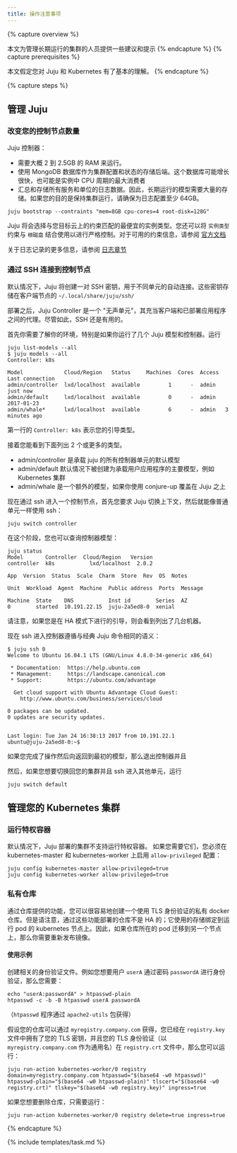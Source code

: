 ```yaml
---
title: 操作注意事项
---
```

<!--
---
title: Operational Considerations
---
-->

{% capture overview %}
<!--
This page gives recommendations and hints for people managing long lived clusters 
-->
本文为管理长期运行的集群的人员提供一些建议和提示
{% endcapture %}
{% capture prerequisites %}
<!--
This page assumes you understand the basics of Juju and Kubernetes.
-->
本文假定您对 Juju 和 Kubernetes 有了基本的理解。
{% endcapture %}

{% capture steps %}

<!--
## Managing Juju 

### Sizing your controller node
-->
## 管理 Juju

### 改变您的控制节点数量

<!--
The Juju Controller: 

* requires about 2 to 2.5GB RAM to operate. 
* uses a MongoDB database as a storage backend for the configuration and state of the cluster. This database can grow significantly, and can also be the biggest consumer of CPU cycles on the instance
* aggregates and stores the log data of all services and units. Therefore, significant storage is needed for long lived models. If your intention is to keep the cluster running, make sure to provision at least 64GB for the logs. 

To bootstrap a controller with constraints run the following command: 
-->
Juju 控制器：

* 需要大概 2 到 2.5GB 的 RAM 来运行。
* 使用 MongoDB 数据库作为集群配置和状态的存储后端。这个数据库可能增长很快，也可能是实例中 CPU 周期的最大消费者
* 汇总和存储所有服务和单位的日志数据。因此，长期运行的模型需要大量的存储。如果您的目的是保持集群运行，请确保为日志配置至少 64GB。

```
juju bootstrap --contraints "mem=8GB cpu-cores=4 root-disk=128G"
```

<!--
Juju will select the cheapest instance type matching your constraints on your target cloud. You can also use the ```instance-type``` constraint in conjunction with ```root-disk``` for strict control. For more information about the constraints available, refer to the [official documentation](https://jujucharms.com/docs/stable/reference-constraints)
-->
Juju 将会选择与您目标云上的约束匹配的最便宜的实例类型。您还可以将 ```实例类型``` 约束与 ```根磁盘``` 结合使用以进行严格控制。对于可用的约束信息，请参阅 [官方文档](https://jujucharms.com/docs/stable/reference-constraints)

<!--
Additional information about logging can be found in the [logging section](/docs/getting-started-guides/ubuntu/logging)
-->
关于日志记录的更多信息，请参阅 [日志章节](/docs/getting-started-guides/ubuntu/logging)

<!--
### SSHing into the Controller Node

By default, Juju will create a pair of SSH keys that it will use to automate the connection to units. They are stored on the client node in ```~/.local/share/juju/ssh/```

After deployment, Juju Controller is a "silent unit" that acts as a proxy between the client and the deployed applications. Nevertheless it can be useful to SSH into it. 

First you need to understand your environment, especially if you run several Juju models and controllers. Run
-->
### 通过 SSH 连接到控制节点

默认情况下，Juju 将创建一对 SSH 密钥，用于不同单元的自动连接。这些密钥存储在客户端节点的 ```~/.local/share/juju/ssh/```

部署之后，Juju Controller 是一个 "无声单元"，其充当客户端和已部署应用程序之间的代理。尽管如此，SSH 还是有用的。

首先你需要了解你的环境，特别是如果你运行了几个 Juju 模型和控制器。运行

```
juju list-models --all
$ juju models --all
Controller: k8s

Model             Cloud/Region   Status     Machines  Cores  Access  Last connection
admin/controller  lxd/localhost  available         1      -  admin   just now
admin/default     lxd/localhost  available         0      -  admin   2017-01-23
admin/whale*      lxd/localhost  available         6      -  admin   3 minutes ago
```

<!--
The first line ```Controller: k8s``` refers to how you bootstrapped. 

Then you will see 2, 3 or more models listed below. 
-->
第一行的 ```Controller: k8s``` 表示您的引导类型。

接着您能看到下面列出 2 个或更多的类型。

<!--
* admin/controller is the default model that hosts all controller units of juju
* admin/default is created by default as the primary model to host the user application, such as the Kubernetes cluster
* admin/whale is an additional model created if you use conjure-up as an overlay on top of Juju. 

Now to ssh into a controller node, you first ask Juju to switch context, then ssh as you would with a normal unit: 
-->
* admin/controller 是承载 juju 的所有控制器单元的默认模型
* admin/default 默认情况下被创建为承载用户应用程序的主要模型，例如 Kubernetes 集群
* admin/whale 是一个额外的模型，如果你使用 conjure-up 覆盖在 Juju 之上

现在通过 ssh 进入一个控制节点，首先您要求 Juju 切换上下文，然后就能像普通单元一样使用 ssh：

```
juju switch controller
```

<!--
At this stage, you can query the controller model as well: 
-->
在这个阶段，您也可以查询控制器模型：

```
juju status
Model       Controller  Cloud/Region   Version
controller  k8s           lxd/localhost  2.0.2

App  Version  Status  Scale  Charm  Store  Rev  OS  Notes

Unit  Workload  Agent  Machine  Public address  Ports  Message

Machine  State    DNS           Inst id        Series  AZ
0        started  10.191.22.15  juju-2a5ed8-0  xenial  
```

<!--
Note that if you had bootstrapped in HA mode, you would see several machines listed. 

Now ssh-ing into the controller follows the same semantic as classic Juju commands: 
-->
请注意，如果您是在 HA 模式下进行的引导，则会看到列出了几台机器。

现在 ssh 进入控制器遵循与经典 Juju 命令相同的语义：

```
$ juju ssh 0
Welcome to Ubuntu 16.04.1 LTS (GNU/Linux 4.8.0-34-generic x86_64)

 * Documentation:  https://help.ubuntu.com
 * Management:     https://landscape.canonical.com
 * Support:        https://ubuntu.com/advantage

  Get cloud support with Ubuntu Advantage Cloud Guest:
    http://www.ubuntu.com/business/services/cloud

0 packages can be updated.
0 updates are security updates.


Last login: Tue Jan 24 16:38:13 2017 from 10.191.22.1
ubuntu@juju-2a5ed8-0:~$ 
```

<!--
When you are done and want to come back to your initial model, exit the controller and


Then if you need to switch back to your cluster and ssh into the units, run
-->
如果您完成了操作然后向返回到最初的模型，那么退出控制器并且

然后，如果您想要切换回您的集群并且 ssh 进入其他单元，运行

```
juju switch default
```

<!--
## Managing your Kubernetes cluster

### Running privileged containers
-->
## 管理您的 Kubernetes 集群

### 运行特权容器

<!--
By default, juju-deployed clusters do not support running privileged containers.
If you need them, you have to enable the ```allow-privileged``` config on both
kubernetes-master and kubernetes-worker:
-->
默认情况下，Juju 部署的集群不支持运行特权容器。
如果您需要它们，您必须在 kubernetes-master 和 kubernetes-worker 上启用 ```allow-privileged``` 配置：

```
juju config kubernetes-master allow-privileged=true
juju config kubernetes-worker allow-privileged=true
```

<!--
### Private registry

With the registry action, you can easily create a private docker registry that
uses TLS authentication. However, note that a registry deployed with that action
is not HA; it uses storage tied to the kubernetes node where the pod is running.
Consequently, if the registry pod is migrated from one node to another, you will
need to re-publish the images.
-->
### 私有仓库

通过仓库提供的功能，您可以很容易地创建一个使用 TLS 身份验证的私有 docker 仓库。但是请注意，通过这些功能部署的仓库不是 HA 的；它使用的存储绑定到运行 pod 的 kubernetes 节点上。因此，如果仓库所在的 pod 迁移到另一个节点上，那么你需要重新发布镜像。

<!--
#### Example usage

Create the relevant authentication files. Let's say you want user ```userA```
to authenticate with the password ```passwordA```. Then you'll do:
-->
#### 使用示例

创建相关的身份验证文件。例如您想要用户 ```userA``` 通过密码 ```passwordA``` 进行身份验证，那么您需要：

```
echo "userA:passwordA" > htpasswd-plain
htpasswd -c -b -B htpasswd userA passwordA
```

<!--
(the `htpasswd` program comes with the ```apache2-utils``` package)
-->
（`htpasswd` 程序通过 ```apache2-utils``` 包获得）

<!--
Assuming that your registry will be reachable at ```myregistry.company.com```,
you already have your TLS key in the ```registry.key``` file, and your TLS
certificate (with ```myregistry.company.com``` as Common Name) in the
```registry.crt``` file, you would then run:
-->
假设您的仓库可以通过 ```myregistry.company.com``` 获得，您已经在 ```registry.key``` 文件中拥有了您的 TLS 密钥，并且您的 TLS 身份验证（以 ```myregistry.company.com``` 作为通用名）在 ```registry.crt``` 文件中，那么您可以运行：

```
juju run-action kubernetes-worker/0 registry domain=myregistry.company.com htpasswd="$(base64 -w0 htpasswd)" htpasswd-plain="$(base64 -w0 htpasswd-plain)" tlscert="$(base64 -w0 registry.crt)" tlskey="$(base64 -w0 registry.key)" ingress=true
```

<!--
If you then decide that you want to delete the registry, just run:
-->
如果您想要删除仓库，只需要运行：

```
juju run-action kubernetes-worker/0 registry delete=true ingress=true
```


{% endcapture %}

{% include templates/task.md %}
